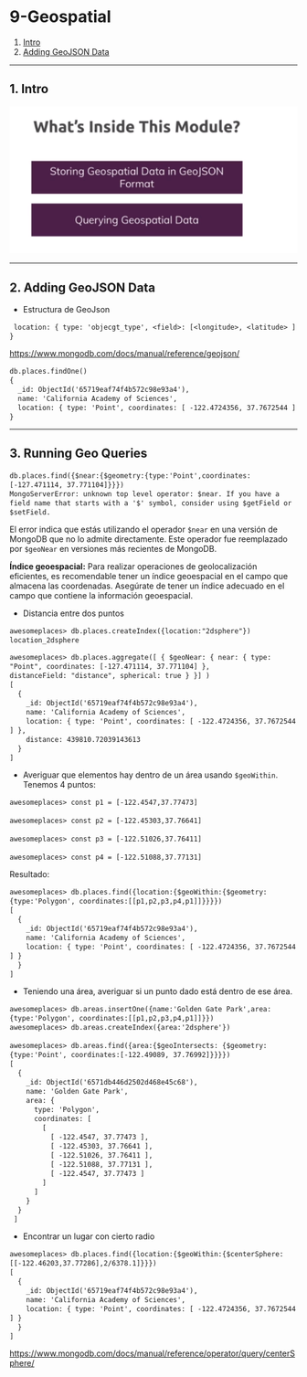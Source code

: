 # 9-Geospatial

1. [Intro](#schema1)
2. [Adding GeoJSON Data](#schema2)



<hr>

<a name="schema1"></a>

## 1. Intro

![Geo](./img/1geo.png)

<hr>

<a name="schema2"></a>

## 2. Adding GeoJSON Data

- Estructura de GeoJson
```
 location: { type: 'objecgt_type', <field>: [<longitude>, <latitude> ] }
```
https://www.mongodb.com/docs/manual/reference/geojson/

```
db.places.findOne()
{
  _id: ObjectId('65719eaf74f4b572c98e93a4'),
  name: 'California Academy of Sciences',
  location: { type: 'Point', coordinates: [ -122.4724356, 37.7672544 ] }

```

<hr>

<a name="schema3"></a>

## 3. Running Geo Queries


```
db.places.find({$near:{$geometry:{type:'Point',coordinates:[-127.471114, 37.771104]}}})
MongoServerError: unknown top level operator: $near. If you have a field name that starts with a '$' symbol, consider using $getField or $setField.

```

El error indica que estás utilizando el operador `$near` en una versión de MongoDB que no lo admite directamente. 
Este operador fue reemplazado por `$geoNear` en versiones más recientes de MongoDB.



**Índice geoespacial:**
Para realizar operaciones de geolocalización eficientes, es recomendable tener un índice geoespacial en el campo 
que almacena las coordenadas. Asegúrate de tener un índice adecuado en el campo que contiene la información geoespacial.



- Distancia entre dos puntos
```
awesomeplaces> db.places.createIndex({location:"2dsphere"})
location_2dsphere
```
```
awesomeplaces> db.places.aggregate([ { $geoNear: { near: { type: "Point", coordinates: [-127.471114, 37.771104] }, 
distanceField: "distance", spherical: true } }] )
[
  {
    _id: ObjectId('65719eaf74f4b572c98e93a4'),
    name: 'California Academy of Sciences',
    location: { type: 'Point', coordinates: [ -122.4724356, 37.7672544 ] },
    distance: 439810.72039143613
  }
]

```

- Averiguar que elementos hay dentro de un área usando `$geoWithin`. Tenemos 4 puntos:
```
awesomeplaces> const p1 = [-122.4547,37.77473]

awesomeplaces> const p2 = [-122.45303,37.76641]

awesomeplaces> const p3 = [-122.51026,37.76411]

awesomeplaces> const p4 = [-122.51088,37.77131]
```
Resultado:

```
awesomeplaces> db.places.find({location:{$geoWithin:{$geometry:{type:'Polygon', coordinates:[[p1,p2,p3,p4,p1]]}}}})
[
  {
    _id: ObjectId('65719eaf74f4b572c98e93a4'),
    name: 'California Academy of Sciences',
    location: { type: 'Point', coordinates: [ -122.4724356, 37.7672544 ] }
  }
]

```

- Teniendo una área, averiguar si un punto dado está dentro de ese área.
```
awesomeplaces> db.areas.insertOne({name:'Golden Gate Park',area:{type:'Polygon', coordinates:[[p1,p2,p3,p4,p1]]}})
awesomeplaces> db.areas.createIndex({area:'2dsphere'})

awesomeplaces> db.areas.find({area:{$geoIntersects: {$geometry:{type:'Point', coordinates:[-122.49089, 37.76992]}}}})
[
  {
    _id: ObjectId('6571db446d2502d468e45c68'),
    name: 'Golden Gate Park',
    area: {
      type: 'Polygon',
      coordinates: [
        [
          [ -122.4547, 37.77473 ],
          [ -122.45303, 37.76641 ],
          [ -122.51026, 37.76411 ],
          [ -122.51088, 37.77131 ],
          [ -122.4547, 37.77473 ]
        ]
      ]
    }
  }
 ]
```

- Encontrar un lugar con cierto radio
```
awesomeplaces> db.places.find({location:{$geoWithin:{$centerSphere:[[-122.46203,37.77286],2/6378.1]}}})
[
  {
    _id: ObjectId('65719eaf74f4b572c98e93a4'),
    name: 'California Academy of Sciences',
    location: { type: 'Point', coordinates: [ -122.4724356, 37.7672544 ] }
  }
]
```
https://www.mongodb.com/docs/manual/reference/operator/query/centerSphere/